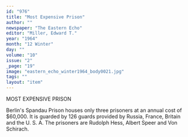 ```yaml
---
id: "976"
title: "Most Expensive Prison"
author: ""
newspaper: "The Eastern Echo"
editor: "Miller, Edward T."
year: "1964"
month: "12 Winter"
day: ""
volume: "10"
issue: "2"
_page: "19"
image: "eastern_echo_winter1964_body0021.jpg"
tags: ""
layout: "item"
---
```

MOST EXPENSIVE PRISON

Berlin's Spandau Prison houses only three prisoners at
an annual cost of $60,000. It is guarded by 126 guards
provided by Russia, France, Britain and the U. S. A. The
prisoners are Rudolph Hess, Albert Speer and Von
Schirach.
